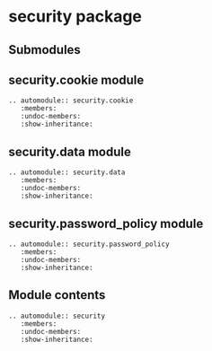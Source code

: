# security package

## Submodules

## security.cookie module

```{eval-rst}
.. automodule:: security.cookie
   :members:
   :undoc-members:
   :show-inheritance:
```

## security.data module

```{eval-rst}
.. automodule:: security.data
   :members:
   :undoc-members:
   :show-inheritance:
```

## security.password_policy module

```{eval-rst}
.. automodule:: security.password_policy
   :members:
   :undoc-members:
   :show-inheritance:
```

## Module contents

```{eval-rst}
.. automodule:: security
   :members:
   :undoc-members:
   :show-inheritance:
```
